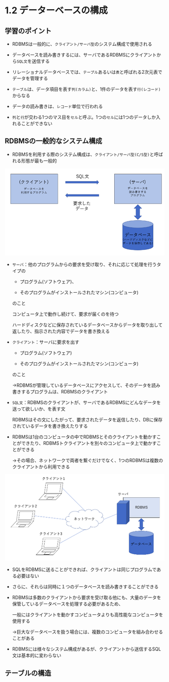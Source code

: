 1.2 データーベースの構成
====================

## 学習のポイント

* RDBMSは一般的に、`クライアント/サーバ型`のシステム構成で使用される

* データベースを読み書きするには、サーバであるRDBMSにクライアントから`SQL文`を送信する

* リレーショナルデータベースでは、`テーブル`あるいは`表`と呼ばれる2次元表でデータを管理する

* `テーブル`は、データ項目を表す`列(カラム)`と、1件のデータを表す`行(レコード)`からなる

* データの読み書きは、`レコード`単位で行われる

* `列`と`行`が交わる1つのマス目を`セル`と呼ぶ。1つの`セル`には1つのデータしか入れることができない



## RDBMSの一般的なシステム構成

* RDBMSを利用する際のシステム構成は、`クライアント/サーバ型(C/S型)`と呼ばれる形態が最も一般的

![RDBMSを利用する際のシステム構成](./images/RDBMSを利用する際のシステム構成.png)

* `サーバ`：他のプログラムからの要求を受け取り、それに応じて処理を行うタイプの

  * プログラム(ソフトウェア)、

  * そのプログラムがインストールされたマシン(コンピュータ)

  のこと

  コンピュータ上で動作し続けて、要求が届くのを待つ

  ハードディスクなどに保存されているデータベースからデータを取り出して返したり、指示された内容でデータを書き換える

* `クライアント`：サーバに要求を出す

  * プログラム(ソフトウェア)

  * そのプログラムがインストールされたマシン(コンピュータ)

  のこと

  ->RDBMSが管理しているデータベースにアクセスして、そのデータを読み書きするプログラムは、RDBMSのクライアント

* `SQL文`：RDBMSのクライアントが、サーバであるRDBMSにどんなデータを送って欲しいか、を表す文

  RDBMSはその文にしたがって、要求されたデータを返信したり、DBに保存されているデータを書き換えたりする

* RDBMSは1台のコンピュータの中でRDBMSとそのクライアントを動かすことができたり、RDBMSトクライアントを別々のコンピュータ上で動かすことができる

  ->その場合、ネットワークで両者を繋ぐだけでなく、1つのRDBMSは複数のクライアントから利用できる

![ネットワーク経由のRDBMS](./images/ネットワーク経由のRDBMS.png)

* SQLをRDBMSに送ることができれば、クライアントは同じプログラムである必要はない

* さらに、それらは同時に１つのデータベースを読み書きすることができる

* RDBMSは多数のクライアントから要求を受け取る他にも、大量のデータを保管しているデータベースを処理する必要があるため、

  一般にはクライアントを動かすコンピュータよりも高性能なコンピュータを使用する

  ->巨大なデータベースを扱う場合には、複数のコンピュータを組み合わせることがある

* RDBMSには様々なシステム構成があるが、クライアントから送信するSQL文は基本的に変わらない



## テーブルの構造
